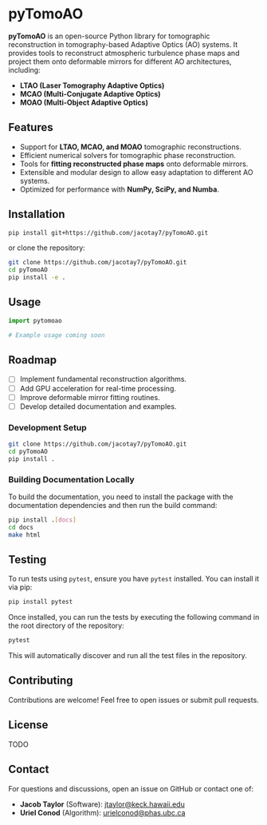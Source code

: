# pyTomoAO

**pyTomoAO** is an open-source Python library for tomographic reconstruction in tomography-based Adaptive Optics (AO) systems. It provides tools to reconstruct atmospheric turbulence phase maps and project them onto deformable mirrors for different AO architectures, including:

- **LTAO (Laser Tomography Adaptive Optics)**
- **MCAO (Multi-Conjugate Adaptive Optics)**
- **MOAO (Multi-Object Adaptive Optics)**

## Features

- Support for **LTAO, MCAO, and MOAO** tomographic reconstructions.
- Efficient numerical solvers for tomographic phase reconstruction.
- Tools for **fitting reconstructed phase maps** onto deformable mirrors.
- Extensible and modular design to allow easy adaptation to different AO systems.
- Optimized for performance with **NumPy, SciPy, and Numba**.

## Installation

```sh
pip install git+https://github.com/jacotay7/pyTomoAO.git
```

or clone the repository:

```sh
git clone https://github.com/jacotay7/pyTomoAO.git
cd pyTomoAO
pip install -e .
```

## Usage

```python
import pytomoao

# Example usage coming soon
```

## Roadmap

- [ ] Implement fundamental reconstruction algorithms.
- [ ] Add GPU acceleration for real-time processing.
- [ ] Improve deformable mirror fitting routines.
- [ ] Develop detailed documentation and examples.

### Development Setup

```sh
git clone https://github.com/jacotay7/pyTomoAO.git
cd pyTomoAO
pip install .
```

### Building Documentation Locally

To build the documentation, you need to install the package with the documentation dependencies and then run the build command:

```sh
pip install .[docs]
cd docs
make html
```

## Testing

To run tests using `pytest`, ensure you have `pytest` installed. You can install it via pip:

```sh
pip install pytest
```

Once installed, you can run the tests by executing the following command in the root directory of the repository:

```sh
pytest
```

This will automatically discover and run all the test files in the repository.

## Contributing

Contributions are welcome! Feel free to open issues or submit pull requests.

## License

TODO
<!-- This project is licensed under the MIT License. See [LICENSE](LICENSE) for details. -->

## Contact

For questions and discussions, open an issue on GitHub or contact one of:
- **Jacob Taylor** (Software): jtaylor@keck.hawaii.edu
- **Uriel Conod** (Algorithm): urielconod@phas.ubc.ca